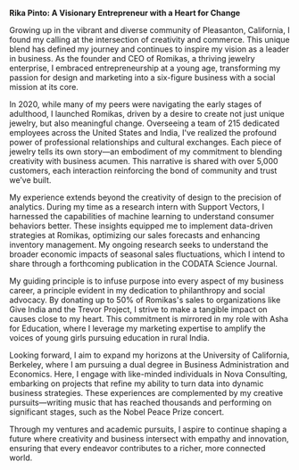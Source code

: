 **Rika Pinto: A Visionary Entrepreneur with a Heart for Change**

Growing up in the vibrant and diverse community of Pleasanton, California, I found my calling at the intersection of creativity and commerce. This unique blend has defined my journey and continues to inspire my vision as a leader in business. As the founder and CEO of Romikas, a thriving jewelry enterprise, I embraced entrepreneurship at a young age, transforming my passion for design and marketing into a six-figure business with a social mission at its core.

In 2020, while many of my peers were navigating the early stages of adulthood, I launched Romikas, driven by a desire to create not just unique jewelry, but also meaningful change. Overseeing a team of 215 dedicated employees across the United States and India, I've realized the profound power of professional relationships and cultural exchanges. Each piece of jewelry tells its own story—an embodiment of my commitment to blending creativity with business acumen. This narrative is shared with over 5,000 customers, each interaction reinforcing the bond of community and trust we’ve built.

My experience extends beyond the creativity of design to the precision of analytics. During my time as a research intern with Support Vectors, I harnessed the capabilities of machine learning to understand consumer behaviors better. These insights equipped me to implement data-driven strategies at Romikas, optimizing our sales forecasts and enhancing inventory management. My ongoing research seeks to understand the broader economic impacts of seasonal sales fluctuations, which I intend to share through a forthcoming publication in the CODATA Science Journal.

My guiding principle is to infuse purpose into every aspect of my business career, a principle evident in my dedication to philanthropy and social advocacy. By donating up to 50% of Romikas's sales to organizations like Give India and the Trevor Project, I strive to make a tangible impact on causes close to my heart. This commitment is mirrored in my role with Asha for Education, where I leverage my marketing expertise to amplify the voices of young girls pursuing education in rural India.

Looking forward, I aim to expand my horizons at the University of California, Berkeley, where I am pursuing a dual degree in Business Administration and Economics. Here, I engage with like-minded individuals in Nova Consulting, embarking on projects that refine my ability to turn data into dynamic business strategies. These experiences are complemented by my creative pursuits—writing music that has reached thousands and performing on significant stages, such as the Nobel Peace Prize concert.

Through my ventures and academic pursuits, I aspire to continue shaping a future where creativity and business intersect with empathy and innovation, ensuring that every endeavor contributes to a richer, more connected world.
